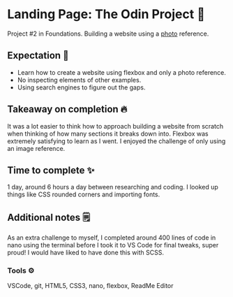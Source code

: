 
# Landing Page: The Odin Project 📝  
Project #2 in Foundations. Building a website using a [photo](https://cdn.statically.io/gh/TheOdinProject/curriculum/main/foundations/html_css/project/odin-project.png) reference.  

## Expectation 🚀  
- Learn how to create a website using flexbox and only a photo reference. 
- No inspecting elements of other examples. 
- Using search engines to figure out the gaps.

## Takeaway on completion 🔥  
It was a lot easier to think how to approach building a website from scratch when thinking of how many sections it breaks down into. Flexbox was extremely satisfying to learn as I went.
I enjoyed the challenge of only using an image reference.

## Time to complete ✨  
1 day, around 6 hours a day between researching and coding. I looked up things like CSS rounded corners and importing fonts.

## Additional notes 🗒️
As an extra challenge to myself, I completed around 400 lines of code in nano using the terminal before I took it to VS Code for final tweaks, super proud! I would have liked to have done this with SCSS.
 
### Tools ⚙️ 
VSCode, git, HTML5, CSS3, nano, flexbox, ReadMe Editor
 
